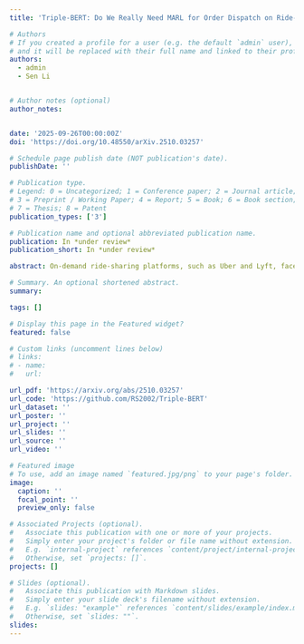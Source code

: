 ```yaml
---
title: 'Triple-BERT: Do We Really Need MARL for Order Dispatch on Ride-Sharing Platforms?'

# Authors
# If you created a profile for a user (e.g. the default `admin` user), write the username (folder name) here
# and it will be replaced with their full name and linked to their profile.
authors:
  - admin
  - Sen Li


# Author notes (optional)
author_notes:


date: '2025-09-26T00:00:00Z'
doi: 'https://doi.org/10.48550/arXiv.2510.03257'

# Schedule page publish date (NOT publication's date).
publishDate: ''

# Publication type.
# Legend: 0 = Uncategorized; 1 = Conference paper; 2 = Journal article;
# 3 = Preprint / Working Paper; 4 = Report; 5 = Book; 6 = Book section;
# 7 = Thesis; 8 = Patent
publication_types: ['3']

# Publication name and optional abbreviated publication name.
publication: In *under review*
publication_short: In *under review*

abstract: On-demand ride-sharing platforms, such as Uber and Lyft, face the intricate real-time challenge of bundling and matching passengers—each with distinct origins and destinations—to available vehicles, all while navigating significant system uncertainties. Due to the extensive observation space arising from the large number of drivers and orders, order dispatching, though fundamentally a centralized task, is often addressed using Multi-Agent Reinforcement Learning (MARL). However, independent MARL methods fail to capture global information and exhibit poor cooperation among workers, while Centralized Training Decentralized Execution (CTDE) MARL methods suffer from the curse of dimensionality. To overcome these challenges, we propose Triple-BERT, a centralized  Single Agent Reinforcement Learning (MARL) method designed specifically for large-scale order dispatching on ride-sharing platforms. Built on a variant TD3, our approach addresses the vast action space through an action decomposition strategy that breaks down the joint action probability into individual driver action probabilities. To handle the extensive observation space, we introduce a novel BERT-based network, where parameter reuse mitigates parameter growth as the number of drivers and orders increases, and the attention mechanism effectively captures the complex relationships among the large pool of driver and orders. We validate our method  using a real-world ride-hailing dataset from Manhattan. Triple-BERT achieves approximately an 11.95% improvement over current state-of-the-art methods, with a 4.26% increase in served orders and a 22.25% reduction in pickup times. Our code, trained model parameters, and processed data are publicly available at the repository https://github.com/RS2002/Triple-BERT .

# Summary. An optional shortened abstract.
summary: 

tags: []

# Display this page in the Featured widget?
featured: false

# Custom links (uncomment lines below)
# links:
# - name: 
#   url: 

url_pdf: 'https://arxiv.org/abs/2510.03257'
url_code: 'https://github.com/RS2002/Triple-BERT'
url_dataset: ''
url_poster: ''
url_project: ''
url_slides: ''
url_source: ''
url_video: ''

# Featured image
# To use, add an image named `featured.jpg/png` to your page's folder.
image:
  caption: ''
  focal_point: ''
  preview_only: false

# Associated Projects (optional).
#   Associate this publication with one or more of your projects.
#   Simply enter your project's folder or file name without extension.
#   E.g. `internal-project` references `content/project/internal-project/index.md`.
#   Otherwise, set `projects: []`.
projects: []

# Slides (optional).
#   Associate this publication with Markdown slides.
#   Simply enter your slide deck's filename without extension.
#   E.g. `slides: "example"` references `content/slides/example/index.md`.
#   Otherwise, set `slides: ""`.
slides: 
---
```

